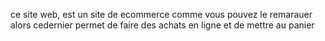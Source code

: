 ce site web, est un site de ecommerce comme vous pouvez le remarauer alors cedernier permet de faire des achats en ligne et de mettre au panier 